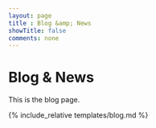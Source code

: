 ```yaml
---
layout: page
title : Blog &amp; News
showTitle: false
comments: none
---
```



# **Blog &amp; News**

This is the blog page.


{% include_relative templates/blog.md %}